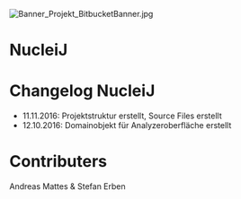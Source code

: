 ![Banner_Projekt_BitbucketBanner.jpg](https://bitbucket.org/repo/nzkjpj/images/4258751751-Banner_Projekt_BitbucketBanner.jpg)

# NucleiJ #

# Changelog NucleiJ

* 11.11.2016: Projektstruktur erstellt, Source Files erstellt
* 12.10.2016: Domainobjekt für Analyzeroberfläche erstellt 


# Contributers

Andreas Mattes & Stefan Erben